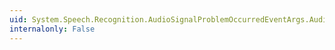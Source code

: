 ```yaml
---
uid: System.Speech.Recognition.AudioSignalProblemOccurredEventArgs.AudioLevel
internalonly: False
---
```

